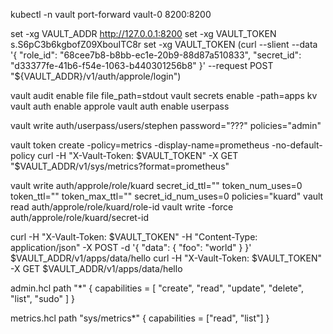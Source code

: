 kubectl -n vault port-forward vault-0 8200:8200

set -xg VAULT_ADDR http://127.0.0.1:8200
set -xg VAULT_TOKEN s.S6pC3b6kgbofZ09XbouITC8r
set -xg VAULT_TOKEN (curl --slient  --data '{ "role_id": "68cee7b8-b8bb-ec1e-20b9-88d87a510833", "secret_id": "d33377fe-41b6-f54e-1063-b440301256b8" }' --request POST "${VAULT_ADDR}/v1/auth/approle/login")

vault audit enable file file_path=stdout
vault secrets enable -path=apps kv
vault auth enable approle
vault auth enable userpass

vault write auth/userpass/users/stephen password="???" policies="admin"

vault token create -policy=metrics -display-name=prometheus -no-default-policy
curl -H "X-Vault-Token: $VAULT_TOKEN" -X GET "$VAULT_ADDR/v1/sys/metrics?format=prometheus"



vault write auth/approle/role/kuard secret_id_ttl="" token_num_uses=0 token_ttl="" token_max_ttl="" secret_id_num_uses=0 policies="kuard"
vault read auth/approle/role/kuard/role-id
vault write -force auth/approle/role/kuard/secret-id

curl -H "X-Vault-Token: $VAULT_TOKEN" -H "Content-Type: application/json" -X POST -d '{ "data": { "foo": "world" } }' $VAULT_ADDR/v1/apps/data/hello
curl -H "X-Vault-Token: $VAULT_TOKEN" -X GET $VAULT_ADDR/v1/apps/data/hello
    

admin.hcl
path "*" {
  capabilities = [ "create", "read", "update", "delete", "list", "sudo" ]
}

metrics.hcl
path "sys/metrics*" {
  capabilities = ["read", "list"]
}
